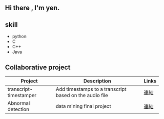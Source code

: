 ## Hi there , I'm yen.

## skill
- python
- C
- C++
- Java
## Collaborative project
| Project | Description | Links |
|---------|-------------|-------|
|  transcript-timestamper    |  Add timestamps to a transcript based on the audio file    |  [連結](https://github.com/ShamrockLee/transcript-timestamper)  |
|   Abnormal detection    |   data mining final project | [ 連結](https://github.com/xup6y7vup/DataMining_Project)  |


<!--
**Lin-pinyen/Lin-pinyen** is a ✨ _special_ ✨ repository because its `README.md` (this file) appears on your GitHub profile.

Here are some ideas to get you started:

- 🔭 I’m currently working on ...
- 🌱 I’m currently learning ...
- 👯 I’m looking to collaborate on ...
- 🤔 I’m looking for help with ...
- 💬 Ask me about ...
- 📫 How to reach me: ...
- 😄 Pronouns: ...
- ⚡ Fun fact: ...
-->
